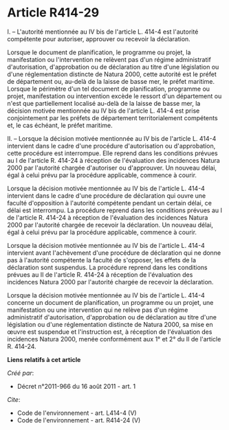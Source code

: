 # Article R414-29

I. – L'autorité mentionnée au IV bis de l'article L. 414-4 est l'autorité compétente pour autoriser, approuver ou recevoir la
déclaration.

Lorsque le document de planification, le programme ou projet, la manifestation ou l'intervention ne relèvent pas d'un régime
administratif d'autorisation, d'approbation ou de déclaration au titre d'une législation ou d'une réglementation distincte de
Natura 2000, cette autorité est le préfet de département ou, au-delà de la laisse de basse mer, le préfet maritime. Lorsque
le périmètre d'un tel document de planification, programme ou projet, manifestation ou intervention excède le ressort d'un
département ou n'est que partiellement localisé au-delà de la laisse de basse mer, la décision motivée mentionnée au IV bis
de l'article L. 414-4 est prise conjointement par les préfets de département territorialement compétents et, le cas échéant,
le préfet maritime.

II. – Lorsque la décision motivée mentionnée au IV bis de l'article L. 414-4 intervient dans le cadre d'une procédure
d'autorisation ou d'approbation, cette procédure est interrompue. Elle reprend dans les conditions prévues au I de l'article
R. 414-24 à réception de l'évaluation des incidences Natura 2000 par l'autorité chargée d'autoriser ou d'approuver. Un
nouveau délai, égal à celui prévu par la procédure applicable, commence à courir.

Lorsque la décision motivée mentionnée au IV bis de l'article L. 414-4 intervient dans le cadre d'une procédure de
déclaration qui ouvre une faculté d'opposition à l'autorité compétente pendant un certain délai, ce délai est interrompu. La
procédure reprend dans les conditions prévues au I de l'article R. 414-24 à réception de l'évaluation des incidences Natura
2000 par l'autorité chargée de recevoir la déclaration. Un nouveau délai, égal à celui prévu par la procédure applicable,
commence à courir.

Lorsque la décision motivée mentionnée au IV bis de l'article L. 414-4 intervient avant l'achèvement d'une procédure de
déclaration qui ne donne pas à l'autorité compétente la faculté de s'opposer, les effets de la déclaration sont suspendus. La
procédure reprend dans les conditions prévues au II de l'article R. 414-24 à réception de l'évaluation des incidences Natura
2000 par l'autorité chargée de recevoir la déclaration.

Lorsque la décision motivée mentionnée au IV bis de l'article L. 414-4 concerne un document de planification, un programme ou
un projet, une manifestation ou une intervention qui ne relève pas d'un régime administratif d'autorisation, d'approbation ou
de déclaration au titre d'une législation ou d'une réglementation distincte de Natura 2000, sa mise en œuvre est suspendue et
l'instruction est, à réception de l'évaluation des incidences Natura 2000, menée conformément aux 1° et 2° du II de l'article
R. 414-24.

**Liens relatifs à cet article**

_Créé par_:

  - Décret n°2011-966 du 16 août 2011 - art. 1

_Cite_:

  - Code de l'environnement - art. L414-4 (V)
  - Code de l'environnement - art. R414-24 (V)
